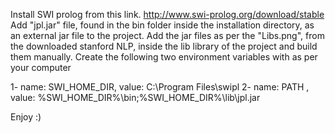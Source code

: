 Install SWI prolog from this link.
http://www.swi-prolog.org/download/stable
Add "jpl.jar" file, found in the bin folder inside the installation directory, as an external jar file to the project. 
Add the jar files as per the "Libs.png", from the downloaded stanford NLP, inside the lib library of the project and build them manually.
Create the following two environment variables with as per your computer

1- name: SWI_HOME_DIR, value: C:\Program Files\swipl
2- name: PATH , value: %SWI_HOME_DIR%\bin;%SWI_HOME_DIR%\lib\jpl.jar

Enjoy :)
